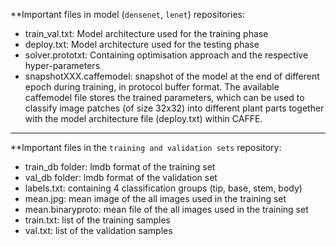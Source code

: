 
**Important files in model (`densenet`, `lenet`) repositories:


- train_val.txt: Model architecture used for the training phase
- deploy.txt: Model architecture used for the testing phase
- solver.prototxt: Containing optimisation approach and the respective hyper-parameters
- snapshotXXX.caffemodel: snapshot of the model at the end of different epoch during training, in protocol buffer format. The available caffemodel file stores the trained parameters, which can be used to classify image patches (of size 32x32) into different plant parts together with the model architecture file (deploy.txt) within CAFFE. 
-----------------------------------------------------------------------------------------------------
**Important files in the `training and validation sets` repository:

- train_db folder: lmdb format of the training set
- val_db folder: lmdb format of the validation set
- labels.txt: containing 4 classification groups (tip, base, stem, body)
- mean.jpg: mean image of the all images used in the training set
- mean.binaryproto: mean file of the all images used in the training set
- train.txt: list of the training samples
- val.txt: list of the validation samples

